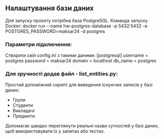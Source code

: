 ## Налаштування бази даних

Для запуску проєкту потрібна база PostgreSQL.
Команда запуску Docker:
docker run --name hw-postgres-database -p 5432:5432 -e POSTGRES_PASSWORD=maksar24 -d postgres

### Параметри підключення:

Створити свій config.ini з такими даними:
[postgresql]
username = postgres
password = maksar24
domain = localhost
db_name = postgres

### Для зручності додав файл - list_entities.py:

Простий допоміжний скрипт для виведення існуючих записів у базі даних:

- Групи
- Студенти
- Викладачі
- Предмети

Допомагає швидко переглянути реальні назви сутностей у базі даних,
щоб використовувати їх у запитах або тестах.
